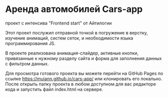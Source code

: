 # Аренда автомобилей  Cars-app

проект с интенсива  "Frontend start" от Айтилогии

Этот проект послужил отправной точкой в погружение в верстку, изучение анимаций, систем сеток, и необходимости языка программирования JS. 

В проекте реализована анимация-слайдер, активные кнопки, привязанные к нужному разделу сайта и форма для заполнения данных с фильтром данных. 

Для просмотра готового проекта  вы можете перейти на GitHub Pages по ссылке  https://muiann.github.io/cars-app/ 
или клонировать его локально. После открыть папку проекта в любом доступном для вас редакторе кода и запустить файл index.html на сервере. 
